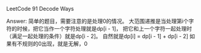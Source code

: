 LeetCode 91 Decode Ways

Answer:
    简单的题目，需要注意的是处理0的情况。
    大范围递推是当处理第i个字符的时候，把它当作一个字符处理就是dp[i - 1]，
    把它和上一个字符一起处理时（满足一起处理的条件）就是dp[i - 2]。
    自然就是dp[i] = dp[i - 1] + dp[i - 2]
    如果有不规则的0出现，就是无解，0
